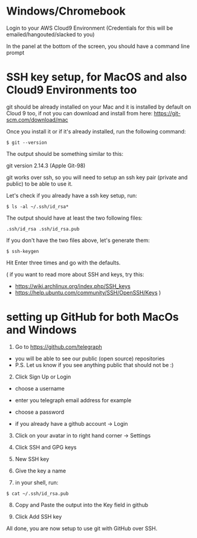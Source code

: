 # Windows/Chromebook

Login to your AWS Cloud9 Environment (Credentials for this will be emailed/hangouted/slacked to you)

In the panel at the bottom of the screen, you should have a command line prompt

# SSH key setup, for MacOS and also Cloud9 Environments too

git should be already installed on your Mac and it is installed by default on Cloud 9 too, if not you can download and install from here: https://git-scm.com/download/mac

Once you install it or if it's already installed, run the following command:

`$ git --version`

The output should be something similar to this:

git version 2.14.3 (Apple Git-98)

git works over ssh, so you will need to setup an ssh key pair (private and public) to be able to use it.

Let's check if you already have a ssh key setup, run:

`$ ls -al ~/.ssh/id_rsa*`

The output should have at least the two following files:

`.ssh/id_rsa
.ssh/id_rsa.pub`

If you don't have the two files above, let's generate them:

`$ ssh-keygen`

Hit Enter three times and go with the defaults.

(
if you want to read more about SSH and keys, try this:
- https://wiki.archlinux.org/index.php/SSH_keys
- https://help.ubuntu.com/community/SSH/OpenSSH/Keys
)

# setting up GitHub for both MacOs and Windows

1. Go to https://github.com/telegraph
- you will be able to see our public (open source) repositories
- P.S. Let us know if you see anything public that should not be :)

2. Click Sign Up or Login
- choose a username
- enter you telegraph email address for example
- choose a password

- if you already have a github account -> Login

3. Click on your avatar in to right hand corner -> Settings

4. Click SSH and GPG keys

5. New SSH key

6. Give the key a name

7. in your shell, run:

`$ cat ~/.ssh/id_rsa.pub`

8. Copy and Paste the output into the Key field in github

9. Click Add SSH key

All done, you are now setup to use git with GitHub over SSH.
